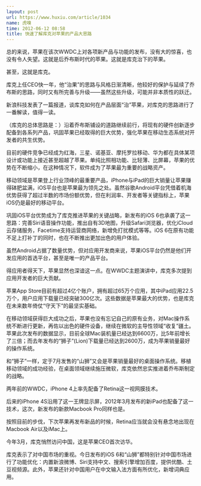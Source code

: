 ```yaml
---
layout: post
url: https://www.huxiu.com/article/1034
name: 虎嗅
time: 2012-06-12 08:58
title: 快速了解库克对苹果的产品大思路
---
```

总的来说，苹果在该次WWDC上对各项新产品与功能的发布，没有大的惊喜，也没有令人失望。这就是后乔布斯时代的苹果。这就是库克治下的苹果。

甚至，这就是库克。

库克上任CEO快一年，他“治果”的思路与风格日渐清晰，他较好的保护与延续了乔布斯的思路，同时又有所完善与升级——虽然这些升级，可能并非本质性的跃迁。

新浪科技发表了一篇报道，谈库克如何在产品层面“治”苹果，对库克的思路进行了一番解读，值得一读。

（库克的总体思路是：）沿着乔布斯铺设的道路继续前行，将现有的硬件创新逐步配备到各系列产品，巩固苹果已经取得的巨大优势，强化苹果在移动生态系统对开发者的共生优势。

目前的硬件竞争已经成为红海，三星、诺基亚、摩托罗拉移动、华为都在具体某项设计或功能上接近甚至超越了苹果。单纯比照相功能、比轻薄、比屏幕，苹果的优势在不断缩小，在这种情况下，软件成为了苹果最为重要的战略资产。

移动领域是苹果登上行业顶峰的最重要产品，iPhone与iPad的巨大销量让苹果赚得砵肥盆满，iOS平台也是苹果最为领先之处。虽然谷歌Android平台凭借着机海优势获得了超过半数的市场份额优势，但在利润率、开发者等关键指标上，苹果iOS仍是最好的移动平台。

巩固iOS平台优势成为了库克推进苹果的关键战略，新发布的iOS 6也承袭了这一思路：完善Siri语音操作功能，推出自有3D地图，升级Safari浏览器，优化iCloud云存储服务，Facetime支持运营商网络，新增免打扰模式等等。iOS 6在原有功能不足上打补丁的同时，也在不断推出更加出色的用户体验。

虽然Android占据了数量优势，但对应用开发商来说，苹果iOS平台仍然是他们开发应用的首选平台，甚至是唯一的产品平台。

得应用者得天下，苹果显然也深谙这一点。在WWDC主题演讲中，库克多次提到应用开发者的巨大贡献。

苹果App Store目前有超过4亿个账户，拥有超过65万个应用，其中iPad应用22.5万个，用户应用下载量已经突破300亿次。这些数据是苹果最大的优势，也是库克在未来数年倚仗“守天下”的最坚实基础。

在移动领域获得巨大成功之后，苹果也没有忘记自己的原有业务，对Mac操作系统不断进行更新，再佐以出色的硬件设备，继续在微软的主导性领域“收复”疆土。苹果此次发布的数据显示，目前全球Mac装机量已经达到6600万，比5年前增长了三倍；而去年发布的“狮子”(Lion)下载量已经达到2600万，成为苹果销量最好的操作系统。

和“狮子”一样，定于7月发售的“山狮”又会是苹果销量最好的桌面操作系统。移植移动领域的成功经验，在桌面领域继续施压微软，库克依然忠实推进着乔布斯制定的战略。

两年前的WWDC，iPhone 4上率先配备了Retina这一视网膜技术。

后来的iPhone 4S沿用了这一王牌显示屏，2012年3月发布的新iPad也配备了这一技术，这次，新发布的新款Macbook Pro同样也是。

按照目前的步伐，下次苹果再发布新品的时候，Retina应当就会没有悬念地出现在Macbook Air以及iMac上。

今年3月，库克悄然访问中国，这是苹果CEO首次访华。

库克表示了对中国市场的重视。今日发布的iOS 6和“山狮”都特别针对中国市场进行了功能优化：内置新浪微博、Siri支持中文、搜索引擎增加百度，提供优酷、土豆视频源。此外，苹果还针对中国用户在中文输入法方面有所优化，新增词典应用。

